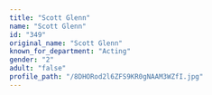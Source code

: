 ```yaml
---
title: "Scott Glenn"
name: "Scott Glenn"
id: "349"
original_name: "Scott Glenn"
known_for_department: "Acting"
gender: "2"
adult: "false"
profile_path: "/8DHORod2l6ZFS9KR0gNAAM3WZfI.jpg"
---
```

